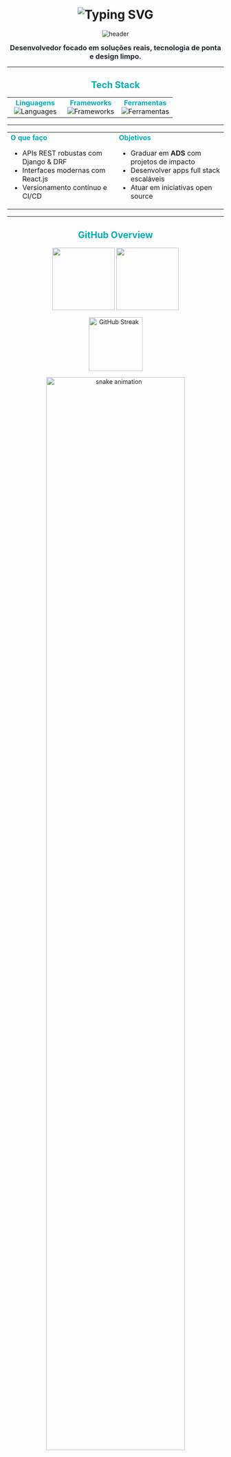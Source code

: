 <!--
Eduardo Paim — Full Stack Developer (in training)
README clean, elegante, com SVGs animados para destacar Tech Stack e estatísticas.
Snake animation configurada para contribuições, visual moderno e clean.
-->

<h1 align="center">
  <img src="https://readme-typing-svg.demolab.com?font=Fira+Code&size=32&duration=2000&pause=900&color=00ADB5&center=true&vCenter=true&width=550&lines=Eduardo+Paim;Full+Stack+Developer;Senac+RS+%7C+19+y%2Fo" alt="Typing SVG" />
</h1>

<p align="center">
  <img src="https://capsule-render.vercel.app/api?type=waving&color=00adb5&height=80&section=header&animation=twinkling" alt="header" />
</p>

<p align="center">
  <b style="font-size:1.16em;color:#222831;">
    Desenvolvedor focado em soluções reais, tecnologia de ponta e design limpo.
  </b>
</p>

---

<h2 align="center" style="color:#00adb5;margin-bottom:0;">Tech Stack</h2>

<table align="center" width="100%" style="border:none;">
  <tr>
    <td align="center" valign="top" width="34%">
      <b style="color:#00adb5;">Linguagens</b><br>
      <img src="https://skillicons.dev/icons?i=python,js,ts,php,java,cpp,html,css,postgres&theme=light" alt="Languages" />
    </td>
    <td align="center" valign="top" width="33%">
      <b style="color:#00adb5;">Frameworks</b><br>
      <img src="https://skillicons.dev/icons?i=django,react,nodejs&theme=light" alt="Frameworks" />
    </td>
    <td align="center" valign="top" width="33%">
      <b style="color:#00adb5;">Ferramentas</b><br>
      <img src="https://skillicons.dev/icons?i=git,github,gitlab,vscode,postman&theme=light" alt="Ferramentas" />
    </td>
  </tr>
</table>

---

<table align="center" width="100%" style="border:none;">
  <tr>
    <td valign="top" width="50%">
      <b style="color:#00adb5;">O que faço</b>
      <ul>
        <li>APIs REST robustas com Django & DRF</li>
        <li>Interfaces modernas com React.js</li>
        <li>Versionamento contínuo e CI/CD</li>
      </ul>
    </td>
    <td valign="top" width="50%">
      <b style="color:#00adb5;">Objetivos</b>
      <ul>
        <li>Graduar em <b>ADS</b> com projetos de impacto</li>
        <li>Desenvolver apps full stack escaláveis</li>
        <li>Atuar em iniciativas open source</li>
      </ul>
    </td>
  </tr>
</table>

---

<h2 align="center" style="color:#00adb5">GitHub Overview</h2>
<p align="center">
  <img src="https://github-readme-stats.vercel.app/api?username=Edu-2de&show_icons=true&theme=react&hide_border=true&hide_title=true&include_all_commits=true&count_private=true" height="145"/>
  <img src="https://github-readme-stats.vercel.app/api/top-langs/?username=Edu-2de&layout=compact&theme=react&hide_border=true&hide_title=true" height="145"/>
</p>
<p align="center">
  <img src="https://github-readme-streak-stats.herokuapp.com/?user=Edu-2de&theme=react&hide_border=true&background=FFFFFF00&fire=00adb5&currStreakLabel=00adb5" alt="GitHub Streak" height="125"/>
</p>
<!-- SNAKE ANIMATION: Este bloco só funciona se a GitHub Action snk estiver ativa e o SVG existir -->
<p align="center">
  <img src="https://raw.githubusercontent.com/Edu-2de/Edu-2de/output/github-contribution-grid-snake.svg" alt="snake animation" width="80%" style="min-width:300px;max-width:640px;">
</p>

---

<h2 align="center" style="color:#00adb5">Contato</h2>
<p align="center">
  <a href="mailto:edupaim1712@gmail.com" target="_blank">
    <img src="https://img.shields.io/badge/Email-00adb5?style=for-the-badge&logo=gmail&logoColor=white" />
  </a>
  <a href="https://www.instagram.com/edu.2de/" target="_blank">
    <img src="https://img.shields.io/badge/Instagram-00adb5?style=for-the-badge&logo=instagram&logoColor=white" />
  </a>
</p>

<p align="center">
  <img src="https://capsule-render.vercel.app/api?type=waving&color=00adb5&height=60&section=footer" alt="footer" />
</p>
<p align="center" style="color:#bdbdbd;font-size:0.95rem;">
  <sub>&lt;/&gt; Obrigado por visitar!</sub>
</p>

<!--
⚡ Snake animation:
- O SVG só aparece se você ativar a action Platane/snk.
- Crie o arquivo .github/workflows/snake.yml no seu repositório com o conteúdo abaixo:

name: Generate Snake Animation

on:
  schedule:
    - cron: "0 0 * * *"
  workflow_dispatch:

jobs:
  generate:
    runs-on: ubuntu-latest
    steps:
      - uses: actions/checkout@v4
      - uses: Platane/snk@v3
        with:
          github_user_name: ${{ github.repository_owner }}
          outputs: |
            output/github-contribution-grid-snake.svg
      - name: Push generated snake svg
        uses: EndBug/add-and-commit@v9
        with:
          add: "output/github-contribution-grid-snake.svg"
          message: "generate contribution snake"

- Após o primeiro run, o arquivo será criado e a snake aparece no seu README!
-->
